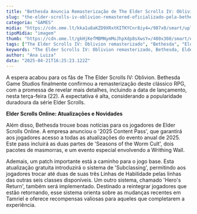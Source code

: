 ```yaml
---
title: "Bethesda Anuncia Remasterização de The Elder Scrolls IV: Oblivion e Novidades em Elder Scrolls Online"
slug: "the-elder-scrolls-iv-oblivion-remastered-oficializado-pela-bethesda"
categoria: "GAMES"
midia: "https://cdn.ome.lt/kka1u8aKZD9XRxtKITKYCnr8iy4=/987x0/smart/uploads/conteudo/fotos/OMELETE_CAPA_-_2025-04-21T124948.895.png"
tipoMidia: "imagem"
thumb: "https://cdn.ome.lt/gkHjKefMBMNymMoJhpXdp8sXwsY=/480x360/smart/extras/conteudos/omelete_THUMB_-_2025-04-21T124738.983.png"
tags: ["The Elder Scrolls IV: Oblivion remasterizado", "Bethesda", "Elder Scrolls Online", "2025 Content Pass", "jogo de RPG", "atualizações de jogo"]
keywords: "The Elder Scrolls IV: Oblivion remasterizado, Bethesda, Elder Scrolls Online, 2025 Content Pass, jogo de RPG, atualizações de jogo"
author: "Ana Luiza"
data: "2025-04-21T16:25:23.122Z"
---
```


A espera acabou para os fãs de The Elder Scrolls IV: Oblivion. Bethesda Game Studios finalmente confirmou a remasterização deste clássico RPG, com a promessa de revelar mais detalhes, incluindo a data de lançamento, nesta terça-feira (22). A expectativa é alta, considerando a popularidade duradoura da série Elder Scrolls. 

<blockquote class="twitter-tweet"><a href="https://twitter.com/user/status/1914341160560058470"></a></blockquote>

**Elder Scrolls Online: Atualizações e Novidades**

Além disso, Bethesda trouxe boas notícias para os jogadores de Elder Scrolls Online. A empresa anunciou o '2025 Content Pass', que garantirá aos jogadores acesso a todas as atualizações do evento anual de 2025. Este pass incluirá as duas partes de 'Seasons of the Worm Cult', dois pacotes de masmorras, e um evento especial envolvendo a Writhing Wall. 

Ademais, um patch importante está a caminho para o jogo base. Esta atualização gratuita introduzirá o sistema de 'Subclassing', permitindo aos jogadores trocar até duas de suas três Linhas de Habilidade pelas linhas das outras seis classes disponíveis. Um outro sistema, chamado 'Hero's Return', também será implementado. Destinado a reintegrar jogadores que estão retornando, esse sistema orienta sobre as mudanças recentes em Tamriel e oferece recompensas valiosas para aqueles que completarem a experiência.